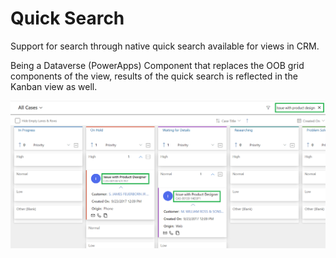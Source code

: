 # Quick Search

Support for search through native quick search available for views in CRM.

Being a Dataverse (PowerApps) Component that replaces the OOB grid components of the view, results of the quick search is reflected in the Kanban view as well.

![](../../.gitbook/assets/Search.png)
